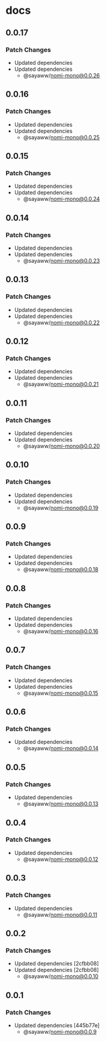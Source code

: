 # docs

## 0.0.17

### Patch Changes

- Updated dependencies
- Updated dependencies
  - @sayaww/nomi-mono@0.0.26

## 0.0.16

### Patch Changes

- Updated dependencies
- Updated dependencies
  - @sayaww/nomi-mono@0.0.25

## 0.0.15

### Patch Changes

- Updated dependencies
- Updated dependencies
  - @sayaww/nomi-mono@0.0.24

## 0.0.14

### Patch Changes

- Updated dependencies
- Updated dependencies
  - @sayaww/nomi-mono@0.0.23

## 0.0.13

### Patch Changes

- Updated dependencies
- Updated dependencies
  - @sayaww/nomi-mono@0.0.22

## 0.0.12

### Patch Changes

- Updated dependencies
- Updated dependencies
  - @sayaww/nomi-mono@0.0.21

## 0.0.11

### Patch Changes

- Updated dependencies
- Updated dependencies
  - @sayaww/nomi-mono@0.0.20

## 0.0.10

### Patch Changes

- Updated dependencies
- Updated dependencies
  - @sayaww/nomi-mono@0.0.19

## 0.0.9

### Patch Changes

- Updated dependencies
- Updated dependencies
  - @sayaww/nomi-mono@0.0.18

## 0.0.8

### Patch Changes

- Updated dependencies
- Updated dependencies
  - @sayaww/nomi-mono@0.0.16

## 0.0.7

### Patch Changes

- Updated dependencies
- Updated dependencies
  - @sayaww/nomi-mono@0.0.15

## 0.0.6

### Patch Changes

- Updated dependencies
  - @sayaww/nomi-mono@0.0.14

## 0.0.5

### Patch Changes

- Updated dependencies
  - @sayaww/nomi-mono@0.0.13

## 0.0.4

### Patch Changes

- Updated dependencies
  - @sayaww/nomi-mono@0.0.12

## 0.0.3

### Patch Changes

- Updated dependencies
  - @sayaww/nomi-mono@0.0.11

## 0.0.2

### Patch Changes

- Updated dependencies [2cfbb08]
- Updated dependencies [2cfbb08]
  - @sayaww/nomi-mono@0.0.10

## 0.0.1

### Patch Changes

- Updated dependencies [445b77e]
  - @sayaww/nomi-mono@0.0.9
